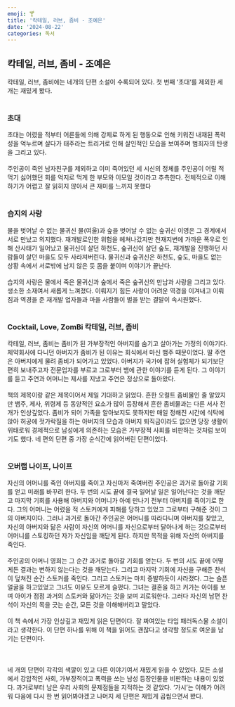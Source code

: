 ```yaml
---
emoji: 🍸
title: '칵테일, 러브, 좀비 - 조예은'
date: '2024-08-22'
categories: 독서
---
```

## 칵테일, 러브, 좀비 - 조예은
칵테일, 러브, 좀비에는 네개의 단편 소설이 수록되어 있다. 첫 번째 ‘초대‘를 제외한 세개는 재밌게 봤다.
<br/><br/>
### 초대
초대는 어렸을 적부터 어른들에 의해 강제로 하게 된 행동으로 인해 키워진 내재된 폭력성을 억누르며 살다가 태주라는 트리거로 인해 살인적인 모습을 보여주며 범죄자의 탄생을 그리고 있다.
<br/><br/>
주인공이 죽인 남자친구를 제외하고 이미 죽어있던 세 시신의 정체를 주인공이 어릴 적 먹기 싫어했던 회를 억지로 먹게 한 부모와 이모일 것이라고 추측한다. 전체적으로 이해하기가 어렵고 잘 읽히지 않아서 큰 재미를 느끼지 못했다
<br/><br/>
### 습지의 사랑
물을 벗어날 수 없는 물귀신 물(여울)과 숲을 벗어날 수 없는 숲귀신 이영은 그 경계에서 서로 만났고 의지했다. 재개발로인한 위험을 헤쳐나갔지만 천재지변에 가까운 폭우로 인해 산사태가 일어났고 물귀신이 살던 하천도, 숲귀신이 살던 숲도, 재개발을 진행하던 사람들이 살던 마을도 모두 사라져버린다. 물귀신과 숲귀신은 하천도, 숲도, 마을도 없는 상황 속에서 서로밖에 남지 않은 듯 몸을 붙이며 이야기가 끝난다.
<br/><br/>
습지의 사랑은 물에서 죽은 물귀신과 숲에서 죽은 숲귀신의 만남과 사랑을 그리고 있다. 생소한 소재여서 새롭게 느껴졌다. 이뤄지기 힘든 사랑이 어려운 역경을 이겨내고 이뤄짐과 역경을 준 재개발 업자들과 마을 사람들이 벌을 받는 결말이 속시원했다.
<br/><br/>
### Cocktail, Love, ZomBi 칵테일, 러브, 좀비
칵테일, 러브, 좀비는 좀비가 된 가부장적인 아버지를 숨기고 살아가는 가정의 이야기다. 제약회사에 다니던 아버지가 좀비가 된 이유는 회식에서 마신 뱀주 때문이었다. 딸 주연은 아버지에게 물려 좀비가 되어가고 있었다. 아버지가 국가에 잡혀 실험체가 되기보단 편히 보내주고자 전문업자를 부르고 그로부터 뱀에 관한 이야기를 듣게 된다. 그 이야기를 듣고 주연과 어머니는 제사를 지냈고 주연은 정상으로 돌아왔다.
<br/><br/>
책의 제목이랑 같은 제목이어서 제일 기대하고 읽었다. 흔한 오컬트 좀비물인 줄 알았지만 뱀주, 제사, 위령제 등 동양적인 요소가 많이 등장해서 흔한 좀비물과는 다른 서사 전개가 인상깊었다. 좀비가 되어 가족을 알아보지도 못하지만 매일 정해진 시간에 식탁에 앉아 허공에 젓가락질을 하는 아버지의 모습과 아버지 퇴직금이라도 없으면 당장 생활이 위태로워 경제적으로 남성에게 의존하는 모습은 가부장적 사회를 비판하는 것처럼 보이기도 했다. 네 편의 단편 중 가장 순식간에 읽어버린 단편이었다.
<br/><br/>
### 오버랩 나이프, 나이프
자신의 어머니를 죽인 아버지를 죽이고 자신마저 죽여버린 주인공은 과거로 돌아갈 기회를 얻고 미래를 바꾸려 한다. 두 번의 시도 끝에 결국 일어날 일은 일어난다는 것을 깨닫고 마지막 기회를 사용해 아버지와 어머니가 아예 만나기 전부터 아버지를 죽이기로 한다. 그의 어머니는 어렸을 적 스토커에게 피해를 당하고 있었고 그로부터 구해준 것이 그의 아버지이다. 그러나 과거로 돌아간 주인공은 어머니를 따라다니며 아버지를 찾았고, 자신의 아버지와 닮은 사람이 자신의 어머니를 자신으로부터 달아나게 하는 것으로부터 어머니를 스토킹하던 자가 자신임을 깨닫게 된다. 하지만 목적을 위해 자신의 아버지를 죽인다.
<br/><br/>
주인공의 어머니 영희는 그 순간 과거로 돌아갈 기회를 얻는다. 두 번의 시도 끝에 어떻게든 결과는 변하지 않는다는 것을 깨닫는다. 그리고 마지막 기회에 자신을 구해준 찬석이 덮쳐진 순간 스토커를 죽인다. 그리고 스토커는 마치 증발하듯이 사라졌다. 그는 슬픈 얼굴을 하고있었고 그녀도 이유도 모르게 슬펐다.  그녀는 결혼을 하고 커가는 아이를 보며 아이가 점점 과거의 스토커와 닮아가는 것을 보며 괴로워한다. 그러다 자신의 남편 찬석이 자신의 목을 긋는 순간, 모든 것을 이해해버리고 말았다.
<br/><br/>
이 책 속에서 가장 인상깊고 재밌게 읽은 단편이다. 잘 짜여있는 타임 패러독스물 소설이라고 생각한다. 이 단편 하나를 위해 이 책을 읽어도 괜찮다고 생각할 정도로 여운을 남기는 단편이다.
<br/><br/>
<br/><br/>
네 개의 단편이 각각의 색깔이 있고 다른 이야기여서 재밌게 읽을 수 있었다. 모든 소설에서 강압적인 사회, 가부장적이고 폭력을 쓰는 남성 등장인물을 비판하는 내용이 있었다. 과거로부터 남은 우리 사회의 문제점들을 지적하는 것 같았다. ‘가시’는 이해가 어려워 다음에 다시 한 번 읽어봐야겠고 나머지 세 단편은 재밌게 곱씹으면서 봤다.

```toc
```